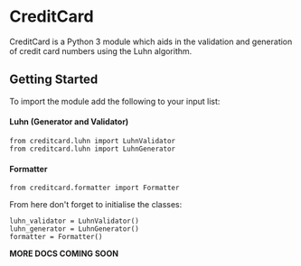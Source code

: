 # CreditCard

CreditCard is a Python 3 module which aids in the validation and generation of credit card numbers using the Luhn algorithm.


## Getting Started

To import the module add the following to your input list:

#### Luhn (Generator and Validator)
    from creditcard.luhn import LuhnValidator
    from creditcard.luhn import LuhnGenerator
#### Formatter
    from creditcard.formatter import Formatter

From here don't forget to initialise the classes:

    luhn_validator = LuhnValidator()
    luhn_generator = LuhnGenerator()
    formatter = Formatter()

__MORE DOCS COMING SOON__
